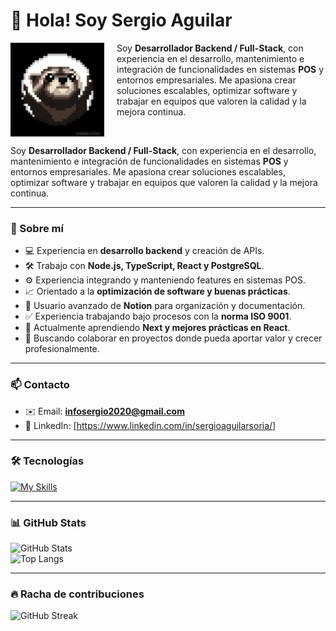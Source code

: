 # 👋 Hola! Soy Sergio Aguilar  

<p align="left">
  <img src="./assets/dev_raccon.gif" width="150" alt="GIF animado" style="margin-right: 20px;" align="left"/>
</p>

Soy **Desarrollador Backend / Full-Stack**, con experiencia en el desarrollo, mantenimiento e integración de funcionalidades en sistemas **POS** y entornos empresariales. Me apasiona crear soluciones escalables, optimizar software y trabajar en equipos que valoren la calidad y la mejora continua.  

<br clear="left"/>


Soy **Desarrollador Backend / Full-Stack**, con experiencia en el desarrollo, mantenimiento e integración de funcionalidades en sistemas **POS** y entornos empresariales. Me apasiona crear soluciones escalables, optimizar software y trabajar en equipos que valoren la calidad y la mejora continua.  

---

### 🚀 Sobre mí  
- 💻 Experiencia en **desarrollo backend** y creación de APIs.  
- 🛠️ Trabajo con **Node.js, TypeScript, React y PostgreSQL**.  
- ⚙️ Experiencia integrando y manteniendo features en sistemas POS.  
- 📈 Orientado a la **optimización de software y buenas prácticas**.  
- 📒 Usuario avanzado de **Notion** para organización y documentación.  
- ✅ Experiencia trabajando bajo procesos con la **norma ISO 9001**.  
- 🌱 Actualmente aprendiendo **Next y mejores prácticas en React**.  
- 👯 Buscando colaborar en proyectos donde pueda aportar valor y crecer profesionalmente.  

---

### 📫 Contacto  
- ✉️ Email: **infosergio2020@gmail.com**  
- 💼 LinkedIn: [https://www.linkedin.com/in/sergioaguilarsoria/]  

---

### 🛠️ Tecnologías  
[![My Skills](https://skillicons.dev/icons?i=ts,js,nodejs,react,postgres,aws,git,linux,docker)](https://skillicons.dev)  

---

### 📊 GitHub Stats  
![GitHub Stats](https://github-readme-stats.vercel.app/api?username=infosergio2021&show_icons=true&theme=radical)  
![Top Langs](https://github-readme-stats.vercel.app/api/top-langs/?username=infosergio2021&layout=compact&theme=radical)  

---

### 🔥 Racha de contribuciones  
![GitHub Streak](https://streak-stats.demolab.com?user=infosergio2021&theme=radical)  
